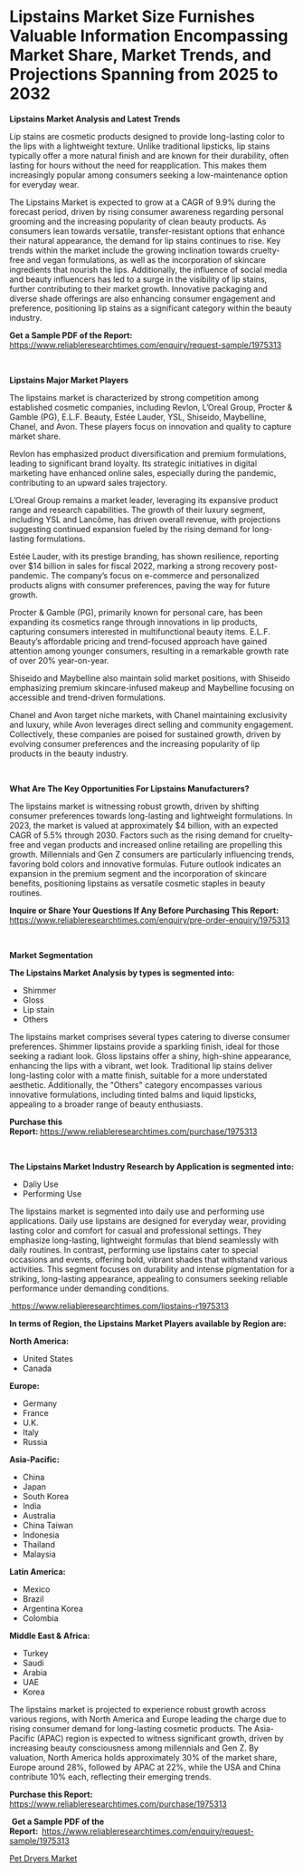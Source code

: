 <p><h1>Lipstains Market Size Furnishes Valuable Information Encompassing Market Share, Market Trends, and Projections Spanning from 2025 to 2032</h1></p><p><strong>Lipstains Market Analysis and Latest Trends</strong></p>
<p><p>Lip stains are cosmetic products designed to provide long-lasting color to the lips with a lightweight texture. Unlike traditional lipsticks, lip stains typically offer a more natural finish and are known for their durability, often lasting for hours without the need for reapplication. This makes them increasingly popular among consumers seeking a low-maintenance option for everyday wear.</p><p>The Lipstains Market is expected to grow at a CAGR of 9.9% during the forecast period, driven by rising consumer awareness regarding personal grooming and the increasing popularity of clean beauty products. As consumers lean towards versatile, transfer-resistant options that enhance their natural appearance, the demand for lip stains continues to rise. Key trends within the market include the growing inclination towards cruelty-free and vegan formulations, as well as the incorporation of skincare ingredients that nourish the lips. Additionally, the influence of social media and beauty influencers has led to a surge in the visibility of lip stains, further contributing to their market growth. Innovative packaging and diverse shade offerings are also enhancing consumer engagement and preference, positioning lip stains as a significant category within the beauty industry.</p></p>
<p><strong>Get a Sample PDF of the Report:&nbsp;</strong> <a href="https://www.reliableresearchtimes.com/enquiry/request-sample/1975313?utm_campaign=2007&utm_medium=2&utm_source=Github&utm_content=ia&utm_term=08022025&utm_id=lipstains">https://www.reliableresearchtimes.com/enquiry/request-sample/1975313</a></p>
<p>&nbsp;</p>
<p><strong>Lipstains Major Market Players</strong></p>
<p><p>The lipstains market is characterized by strong competition among established cosmetic companies, including Revlon, L’Oreal Group, Procter & Gamble (PG), E.L.F. Beauty, Estée Lauder, YSL, Shiseido, Maybelline, Chanel, and Avon. These players focus on innovation and quality to capture market share.</p><p>Revlon has emphasized product diversification and premium formulations, leading to significant brand loyalty. Its strategic initiatives in digital marketing have enhanced online sales, especially during the pandemic, contributing to an upward sales trajectory.</p><p>L’Oreal Group remains a market leader, leveraging its expansive product range and research capabilities. The growth of their luxury segment, including YSL and Lancôme, has driven overall revenue, with projections suggesting continued expansion fueled by the rising demand for long-lasting formulations.</p><p>Estée Lauder, with its prestige branding, has shown resilience, reporting over $14 billion in sales for fiscal 2022, marking a strong recovery post-pandemic. The company’s focus on e-commerce and personalized products aligns with consumer preferences, paving the way for future growth.</p><p>Procter & Gamble (PG), primarily known for personal care, has been expanding its cosmetics range through innovations in lip products, capturing consumers interested in multifunctional beauty items. E.L.F. Beauty’s affordable pricing and trend-focused approach have gained attention among younger consumers, resulting in a remarkable growth rate of over 20% year-on-year.</p><p>Shiseido and Maybelline also maintain solid market positions, with Shiseido emphasizing premium skincare-infused makeup and Maybelline focusing on accessible and trend-driven formulations.</p><p>Chanel and Avon target niche markets, with Chanel maintaining exclusivity and luxury, while Avon leverages direct selling and community engagement. Collectively, these companies are poised for sustained growth, driven by evolving consumer preferences and the increasing popularity of lip products in the beauty industry.</p></p>
<p>&nbsp;</p>
<p><strong>What Are The Key Opportunities For Lipstains Manufacturers?</strong></p>
<p><p>The lipstains market is witnessing robust growth, driven by shifting consumer preferences towards long-lasting and lightweight formulations. In 2023, the market is valued at approximately $4 billion, with an expected CAGR of 5.5% through 2030. Factors such as the rising demand for cruelty-free and vegan products and increased online retailing are propelling this growth. Millennials and Gen Z consumers are particularly influencing trends, favoring bold colors and innovative formulas. Future outlook indicates an expansion in the premium segment and the incorporation of skincare benefits, positioning lipstains as versatile cosmetic staples in beauty routines.</p></p>
<p><strong>Inquire or Share Your Questions If Any Before Purchasing This Report:</strong> <a href="https://www.reliableresearchtimes.com/enquiry/pre-order-enquiry/1975313?utm_campaign=2007&utm_medium=2&utm_source=Github&utm_content=ia&utm_term=08022025&utm_id=lipstains">https://www.reliableresearchtimes.com/enquiry/pre-order-enquiry/1975313</a></p>
<p>&nbsp;</p>
<p><strong>Market Segmentation</strong></p>
<p><strong>The Lipstains Market Analysis by types is segmented into:</strong></p>
<p><ul><li>Shimmer</li><li>Gloss</li><li>Lip stain</li><li>Others</li></ul></p>
<p><p>The lipstains market comprises several types catering to diverse consumer preferences. Shimmer lipstains provide a sparkling finish, ideal for those seeking a radiant look. Gloss lipstains offer a shiny, high-shine appearance, enhancing the lips with a vibrant, wet look. Traditional lip stains deliver long-lasting color with a matte finish, suitable for a more understated aesthetic. Additionally, the "Others" category encompasses various innovative formulations, including tinted balms and liquid lipsticks, appealing to a broader range of beauty enthusiasts.</p></p>
<p><strong>Purchase this Report:&nbsp;</strong><a href="https://www.reliableresearchtimes.com/purchase/1975313?utm_campaign=2007&utm_medium=2&utm_source=Github&utm_content=ia&utm_term=08022025&utm_id=lipstains">https://www.reliableresearchtimes.com/purchase/1975313</a></p>
<p>&nbsp;</p>
<p><strong>The Lipstains Market Industry Research by Application is segmented into:</strong></p>
<p><ul><li>Daliy Use</li><li>Performing Use</li></ul></p>
<p><p>The lipstains market is segmented into daily use and performing use applications. Daily use lipstains are designed for everyday wear, providing lasting color and comfort for casual and professional settings. They emphasize long-lasting, lightweight formulas that blend seamlessly with daily routines. In contrast, performing use lipstains cater to special occasions and events, offering bold, vibrant shades that withstand various activities. This segment focuses on durability and intense pigmentation for a striking, long-lasting appearance, appealing to consumers seeking reliable performance under demanding conditions.</p></p>
<p><a href="https://www.reliableresearchtimes.com/lipstains-r1975313?utm_campaign=2007&utm_medium=2&utm_source=Github&utm_content=ia&utm_term=08022025&utm_id=lipstains">&nbsp;https://www.reliableresearchtimes.com/lipstains-r1975313</a></p>
<p><strong>In terms of Region, the Lipstains Market Players available by Region are:</strong></p>
<p>
    <p> <strong> North America: </strong>
        <ul>
            <li>United States</li>
            <li>Canada</li>
        </ul>
        </p> 
    <p> <strong> Europe: </strong>
        <ul>
            <li>Germany</li>
            <li>France</li>
            <li>U.K.</li>
            <li>Italy</li>
            <li>Russia</li>
        </ul>
        </p> 
    <p> <strong> Asia-Pacific: </strong>
        <ul>
            <li>China</li>
            <li>Japan</li>
            <li>South Korea</li>
            <li>India</li>
            <li>Australia</li>
            <li>China Taiwan</li>
            <li>Indonesia</li>
            <li>Thailand</li>
            <li>Malaysia</li>
        </ul>
        </p> 
    <p> <strong> Latin America: </strong>
        <ul>
            <li>Mexico</li>
            <li>Brazil</li>
            <li>Argentina Korea</li>
            <li>Colombia</li>
        </ul>
        </p> 
    <p> <strong> Middle East & Africa: </strong>
        <ul>
            <li>Turkey</li>
            <li>Saudi</li>
            <li>Arabia</li>
            <li>UAE</li>
            <li>Korea</li>
        </ul>
    </p>
    </p>
<p><p>The lipstains market is projected to experience robust growth across various regions, with North America and Europe leading the charge due to rising consumer demand for long-lasting cosmetic products. The Asia-Pacific (APAC) region is expected to witness significant growth, driven by increasing beauty consciousness among millennials and Gen Z. By valuation, North America holds approximately 30% of the market share, Europe around 28%, followed by APAC at 22%, while the USA and China contribute 10% each, reflecting their emerging trends.</p></p>
<p><strong>Purchase this Report: </strong><a href="https://www.reliableresearchtimes.com/purchase/1975313?utm_campaign=2007&utm_medium=2&utm_source=Github&utm_content=ia&utm_term=08022025&utm_id=lipstains">https://www.reliableresearchtimes.com/purchase/1975313</a></p>
<p>&nbsp;<strong>Get a Sample PDF of the Report:&nbsp;&nbsp;</strong><a href="https://www.reliableresearchtimes.com/enquiry/request-sample/1975313?utm_campaign=2007&utm_medium=2&utm_source=Github&utm_content=ia&utm_term=08022025&utm_id=lipstains">https://www.reliableresearchtimes.com/enquiry/request-sample/1975313</a></p>
<p><strong></strong></p>
<p><p><a href="https://github.com/angelajermaine/Market-Research-Report-List-5/blob/main/pet-dryers-market.md?utm_campaign=2007&utm_medium=2&utm_source=Github&utm_content=ia&utm_term=08022025&utm_id=lipstains">Pet Dryers Market</a></p></p>